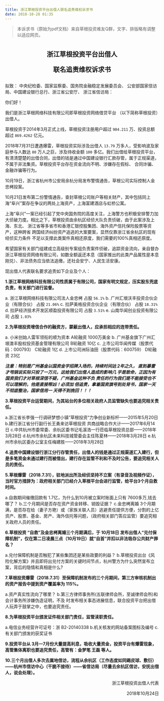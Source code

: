 ```yaml
---
title: 浙江草根投资平台出借人联名追责维权诉求书
date: 2018-10-28 01:35
---
```


>  本诉求书（原始为pdf文档）来自草根投资难友Q群，文字、排版略有调整以适应网页。

<div style="text-align:center;line-height:50px;"><h2>浙江草根投资平台出借人<br>联名追责维权诉求书</h2></div>

拟致：
中央纪检委、国家监察委、国务院金融稳定发展委员会、 公安部国家信访局、中国建设银行总行、浙江省公安厅、 浙江省信访局： 

你们好！

我们是浙江草根网络科技有限公司即草根投资网络借贷平台 （以下简称草根投资）出借人。

草根投资于2014年3月正式上线，草根投资注册用户超过 `904.211` 万、投资总额超过 `869.4262` 亿元。

2018年7月31日遭遇爆雷，草根投资实际涉及出借人 `13.79` 万多人，受影响波及家庭参与人数达 `80` 万人之巨，涉及待收金额 `100` 多亿。我们出借给草根投资平台，有清清楚楚的出借合同，出借的钱是通过中国建设银行汇款存管，属于正规渠道，不属于非法集资。草根投资平台存在资金流向不明、涉嫌存在假标、 合同诈骗、金融诈骗等行为。

10月19日，浙江省杭州市公安局余杭分局发布警情通告，草根公司实际控制人金忠栲投案。

10月21日发布第二份警情通告，查封草根公司账户等相关财产，其中包括同上海“阜兴”案存在争议的两处上海资产，上海富建酒店与虹桥公寓。

上海“阜兴”一案已经引起了党中央国务院的高度关注，上海警方也积极安排警力加大侦破力度。相比之下，草根投资由余杭区经侦大队负责侦破，由于此案涉及上海、东北、 浙江省等多省市和香港汇银控股集团、海外资产信托保险股票等资产，这种跨省 跨国经济纠纷资产追逃的大案要案，显然仅靠浙江省余杭区的现有经侦实力条件 不足以支撑此类案件真相还原度，我们需要的100%真相还原度。

希望国家有关部门组建成立高级别专案组负责案件侦破，追踪资金流向，亲自督办浙江草根投资网络有限公司，如数全额返还本息（国家推出的此类产品属性是本息刚兑）、非法债务应当依法追缴，还社会安宁、人民生活安康。

现出借人代表联名要求追责如下企业及个人： 

__1.浙江草根网络科技有限公司性质属于有限公司，国家有明文规定，压实股东兜底负责，有关部门进行监督。__

a. 浙江草根网络科技有限公司法人金忠栲  占股 `56.1%`
b. 广州汇垠沃丰投资合伙企业（有限合伙）  占股 `21.06%`
c. 拉萨美格投资合伙企业（有限合伙）  占股 `18.31%`
d. 拉萨经济技术开发区顺盈投资有限公司   占股 `3.51%`
e. 山南华闻创业投资有限公司  占股 `1.03%`

__2.为草根投资增信合作的融资方，蒙蔽出借人，应承担相应的连带责任。__

a. 小米创始人雷军领衔的顺为资本  A轮融资 1000万美金
b. 广州基金旗下广州汇垠澳丰股权投资基金管理有限公司 B轮融资 10亿 
c. 上市公司华闻传媒（股票代码：000793） C轮融资 1亿 
d. 上市公司洲际油田（股票代码：600759） D轮融资  23亿

__*注意：特别是广州基金以国资金字招牌入场的，持续时间达 2年之久， 直到暴雷才甩锅说实际只投了一万元，这给我们出借人造成的影响几 乎是致命，正因为有国资我们才对草根深信不疑，广州基金这种不负 责任的行为我们是不能接受也不可以理解的，他是直接帮凶！必须加 倍追责，拿着国资旗号到处背书，国家一天不彻底整治，国家信用一 天得不到挽回！！！*__

__3.草根投资平台运营期间，为其站台的多位相关政府人员监管缺失也要追究相关责任。__

a.浙江省长李强一行调研梦想小镇”草根投资“力争创业新标杆——2015年5月20日 
b.建行浙江省分行副行长王勇来访草根投资 共商战略合作大计——2017年6月14日 
c.中共杭州市委常委、余杭区委书记毛溪浩一行莅临草根投资总部——2018年3月28日 
d.杭州市余杭区未来科技城管委会主任陈夏林——2018年3月28日 
e.杭州市余杭区委办公室主任梅建胜——2018年3月28日

__4.追责中国建设银行浙江分行存管责任，出借人的钱是通过正规渠道汇入建行，但是多笔资金未通过建行而被借出，建行存在监管不利和不及时公告，要追究相关人员的责任。__

__5.草根爆雷（2018.7.31），驻地派出所及经侦坚持不立案（有录音及视频作证），当时官方措辞为：政府相关部门已经介入草根平台会进行监管，给平台3个月自救时间。__

a.自救期间催缴回款有 1.7亿，为什么到10月被立案时账面上只有 7600多万,钱去哪了？
b.三个月期间是否存在资产资金转移、销毁证据？ 
c.金忠栲离婚 3个月期满，是否存在给（妻子方艳）或（家族关联人员）逃避责任提供方便，分割的上亿资产、股票、基金、房产、海外信托等问题，（政府相关部门答应监管）要追究相关政府人员的责任。

__6.草根投资 “自救”及金忠栲离婚三个月期满后，于 10月18日 发布出借人“兑付保障机制”，仅在第二日凌晨三点（10月19日）就“自首”并扣以非法吸存公共财产罪名？__

a.兑付保障机制是否触犯了某些集团还是某些政要的利益？ 
b.草根投资出台《风险化解方案》并且即将出兑付方案的关键时间节点，杭州警方为什么突然宣布立案，背后的隐情和真相是什么?

__7.草根投资爆雷（2018.7.31）至保障机制发布的三个月期间，第三方审核机制出的资产报告中提到资产覆盖率为 115%。__

a.资产真实性流向了哪里？ 
b.第三方律师事务所(五联律师会所，至诚律师会所)和会计事务所涉嫌伪造证明，不及 时发布相关事态进展信息，联合投资平台把出借人玩弄于鼓掌之中，也要追究责任。

__8.为草根投资平台颁发证件相关部门责任，监管渎职责任。__

a.电信业务经营许可证号：浙 B2-20140338
b.机关核发的网站备案图标及编号
c.有关部门颁发的获奖证书

__9.投资平台从 3月—7月份大量提高利息，吸收大量资金，投资平台有爆雷现象，高管集体离职也要追究责任，高管有：金梦笔 王磊 等人。__

__10.三个月出借人多次去属地信访，流程从余杭区（工作态度如同踢皮球、敷衍）——杭州市信访中心（干脆不接待）——省信访局（尽量去余杭区信访，安抚出借人，说会处理）。__

<div style="text-align:right"><p>浙江草根投资出借人代表</p><p>2018年10月24日</p></div>